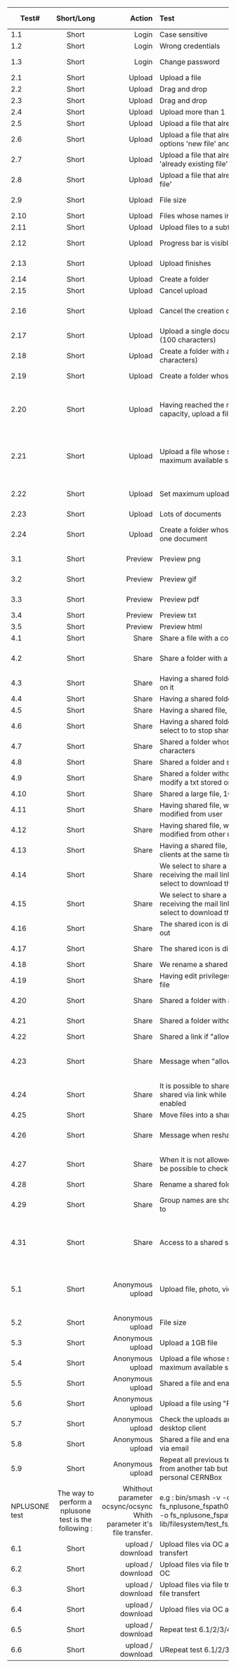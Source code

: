 | Test#         | Short/Long    |  Action               |  Test            |  Expected Result               | Comment | Test result |
| ------------- |:-------------:| -----------------:|:-----------------|:-------------------------------|:----------------|:----------|
| 1.1             | Short         | Login             | Case sensitive   | It is possible to login        | [login.feature](https://github.com/owncloud/acceptance-testing/blob/master/features/login.feature) | |
| 1.2             | Short         | Login             | Wrong credentials| An alert message is displayed  | | |
| 1.3             | Short         | Login             | Change password|   | Maybe in the future| |
| 2.1             | Short         | Upload            | Upload a file     | File gets uploaded to OC        | | |
| 2.2             | Short         | Upload            | Drag and drop     | File gets uploaded to OC        | | |
| 2.3             | Short         | Upload            | Drag and drop     | Folders gets uploaded to OC        | | |
| 2.4             | Short         | Upload            | Upload more than 1 | Files get uploaded to OC       | | |
| 2.5             | Short         | Upload            | Upload a file that already exists | An alert message is displayed | | |
| 2.6              | Short         | Upload            | Upload a file that already exists, select both options 'new file' and 'already existing file' |The file gets upload with a new name | Can be improved| |
| 2.7             | Short         | Upload            | Upload a file that already exists, select 'already existing file' or cancel | The file is not upload | | |
| 2.8            | Short         | Upload            | Upload a file that already exists, select 'new file' | The file available on the server is replaced with the new one | | |
| 2.9            | Short         | Upload            | File size        | After uploading a new file, it size is shown on MB | | |
| 2.10            | Short         | Upload            | Files whose names include special characters | Files get uploaded | | |
| 2.11           | Short          | Upload            | Upload files to a subfolder | Files get uploaded | | |
| 2.12           | Short          | Upload            | Progress bar is visible | When uploading files, progress bar is visible | | |
| 2.13           | Short          | Upload            | Upload finishes     | When an upload finishes, the loading icon disappears | | |
| 2.14           | Short          | Upload            | Create a folder     | It is automatically displayed | | |
| 2.15           | Short          | Upload            | Cancel upload       | The upload stops              | | |
| 2.16           | Short          | Upload            | Cancel the creation of a new file/folder | By clicking the outside the submenu, the file/folder is not created | | |
| 2.17           | Short          | Upload             | Upload a single document with a long name (100 characters) | File gets uploaded | | |
| 2.18           | Short          | Upload            | Create a folder with a long name (100 characters) | Folder is created | | |
| 2.19           | Short          | Upload            | Create a folder whose name is Shared | Not possible, an alert message is shown | | |
| 2.20           | Short          | Upload           | Having reached the maximum storage capacity, upload a file | An alert message is shown | Create a new account with a small capacity| |
| 2.21           | Short          | Upload            | Upload a file whose size is larger than the maximum available size | An alert message is shown | Create a new account with a small capacity| |
| 2.22           | Short           | Upload          |  Set maximum upload to 1 Gb | upload a file of 1 Gb| Create a new account| |
| 2.23           | Short           | Upload        | Lots of documents | Upload 100 documents, 1 G | | |
| 2.24           | Short           | Upload        | Create a folder whose name is the same as one document |Create a file whose name is "a", Create a folder whose is "a", The folder is created | | |
| 3.1        | Short              | Preview         | Preview png | The file is not displayed  | maybe in the future| |
| 3.2        | Short              | Preview         | Preview gif | The file is not displayed  | maybe in the future| |
| 3.3        | Short              | Preview         | Preview pdf | The file is not displayed  | maybe in the future| |
| 3.4        | Short              | Preview         | Preview txt | The file is displayed   | | |
| 3.5        | Short              | Preview         | Preview html | The file is displayed   | | |
| 4.1        | Short              | Share           |Share a file with a colleague(s)  |  Colleague(s) has access to the file  | | |
| 4.2        | Short              | Share           |Share a folder with a colleague(s)  |  Colleague(s) has access to the folder including any subfolder and files  | | |
| 4.3        | Short              | Share           | Having a shared folder we include a new file on it | Colleague can access to it   | | |
| 4.4        | Short              | Share           | Having a shared folder we delete it | The folder is deleted too   | | |
| 4.5        | Short              | Share           | Having a shared file, we delete it  |  The file is deleted | | |
| 4.6        | Short              | Share            | Having a shared folder, from the other user we select to to stop sharing it  | The folder is not shared   | | |
| 4.7        | Short              | Share            |  Shared a folder whose name includes special characters | The folder is shared   | | |
| 4.8        | Short              | Share            | Shared a folder and set it as not "shared"  | Resharing is not possible    | | |
| 4.9        | Short              | Share            | Shared a folder without edit privileges. Try to modify a txt stored on it  | Not possible, to include changes   | | |
| 4.10        | Short              | Share            | Shared a large file, 1Gb  | It´s shared   | | |
| 4.11        | Short              | Share            |  Having shared file, with privileges, we modified from user | Changes are reflected in all users   | | |
| 4.12        | Short              | Share            |  Having shared file, with privileges, we modified from other user but the owner | Changes are reflected   | | |
| 4.13        | Short              | Share            | Having a shared file, we modified it from two clients at the same time   | In one of them it is not possible to save changes   | | |
| 4.14        | Short              | Share            |  We select to share a folder with a link, after receiving the mail link, we access to OC and select to download the folder    |The folder gets downloaded | | |
| 4.15        | Short              | Share            | We select to share a file with a link, after receiving the mail link, we access to OC and select to download the folder  |  The file gets downloaded  | | |
| 4.16        | Short              | Share            |  The shared icon is displayed although we log out | The icon is displayed    | | |
| 4.17        | Short              | Share            |  The shared icon is displayed in all shared files | Not only the folder shows the icon but also all files stored on it   | | |
| 4.18        | Short              | Share            | We rename a shared folder  | It keeps being a shared folder  | | |
| 4.19        | Short              | Share            |  Having edit privileges, it is possible to modify a file |  File gets updated  | | |
| 4.20        | Short              | Share            | Shared a folder with a group  | Folder is visible for all members of the group   | | |
| 4.21        | Short              | Share            | Shared a folder without privileges  | It is not possible to upload nor create new folder or files   | | |
| 4.22        | Short              | Share            | Shared a link if "allow links" is not enabled  | It should not be possible| | |
| 4.23        | Short              | Share            | Message when "allow links" is not enabled | If "allow files" is not enabled, an alert message is shown, this message should include the name of the file| | |
| 4.24        | Short              | Share            | It is possible to share something previously shared via link while "allow links" is not enabled | Select to share with link a file that has been previously shared with a link| | |
| 4.25        | Short              | Share            |Move files into a shared folder| Files are uploaded| | |
| 4.26        | Short              | Share            |Message when resharing is not allowed| Select to share the folder, the dialogue is shown "Resharing is not allowed"| | |
| 4.27        | Short              | Share            |When it is not allowed resharing, it should not be possible to check share| Check the privileges, it is possible to checked the option share. However, this check is not saved.| | |
| 4.28        | Short              | Share            |Rename a shared folder|The folder is still shared | | |
| 4.29        | Short              | Share            |Group names are shown when selecting share to |The group names should not be hidden, although the mouse is over them| | |
| 4.31        | Short              | Share            | Access to a shared subfolder|On one user create the folders a>a1, and select to share it with another user, user2. Access as user2, to the Shared folder, and to a and a1| | |
| 5.1        | Short              | Anonymous upload            | Upload file, photo, video,... | Files get upload to owncloud | Why no preview as an Anonymous user| |
| 5.2        | Short              | Anonymous upload            | File size |  It is shown the file size on MB| | |
| 5.3        | Short              | Anonymous upload            |  Upload a 1GB file| An alerert message should be shown  | | |
| 5.4        | Short              | Anonymous upload            |  Upload a file whose size is larger than the maximum available size| An alerert message is shown "Not enought storage available" | Max size| |
| 5.5        | Short              | Anonymous upload            | Shared a file and enable "Allow public upload" | You shouldnt enable "Allow public upload" in a file  | | |  
| 5.6        | Short              | Anonymous upload            | Upload a file using "Password protect"   |  Files get upload | | |
| 5.7       | Short              | Anonymous upload            | Check the uploads are visible from the desktop client |  The files are visible from the desktop client| | |  
| 5.8        | Short              | Anonymous upload            |  Shared a file and enable "Allow public upload" via email| The file is shared | | |
| 5.9        | Short              | Anonymous upload            |  Repeat all previous tests (Anonymous upload) from another tab but you are logged into your personal CERNBox| The file is shared | | |
|NPLUSONE test 			| The way to perform a nplusone test is the following :	| Whithout parameter ocsync/ocsync Whith parameter it's file transfer.|	e.g : bin/smash -v -o fs_nplusone_fspath0=/eos/user1/m/mecosse2 -o fs_nplusone_fspath1=/tmp/samba2 lib/filesystem/test_fs_nplusone.py  | | | |
| 6.1           | Short         | upload / download |  Upload files via OC and download via File transfert | | | |
| 6.2       | Short              | upload / download           |  Upload files via file transfert and download via OC | | | |
| 6.3        | Short              | upload / download           |  Upload files via file transfert and download via file transfert | Please use two different mount point for path0 and path1| | |
| 6.4        | Short              | upload / download            |  Upload files via OC and download via OC | | | |
| 6.5        | Short              | upload / download            |  Repeat test 6.1/2/3/4 with 1GB per file | Add -o fs_nplusone_filesize=1000000000| | |
| 6.6        | Short              | upload / download            |  URepeat test 6.1/2/3/4 with 1000 files | Add -o fs_nplusone_nfiles=1000| | |
